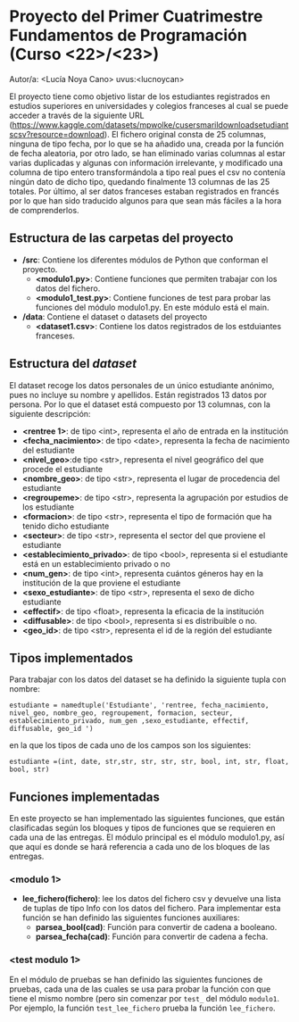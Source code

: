 # Proyecto del Primer Cuatrimestre Fundamentos de Programación (Curso  \<22\>/\<23\>)
Autor/a: \<Lucía Noya Cano\>   uvus:\<lucnoycan\>

El proyecto tiene como objetivo listar de los estudiantes registrados en estudios superiores en universidades y colegios franceses al cual se puede acceder a través de la siguiente URL (https://www.kaggle.com/datasets/mpwolke/cusersmarildownloadsetudiantscsv?resource=download). El fichero original consta de 
25 columnas, ninguna de tipo fecha, por lo que se ha añadido una, creada por la función de fecha aleatoria, por otro lado, se han eliminado varias columnas al estar varias duplicadas y algunas con información irrelevante, y modificado una columna de tipo entero transformándola a tipo real pues el csv no contenía ningún dato de dicho tipo, quedando finalmente 13 columnas de las 25 totales. Por último, al ser datos franceses estaban registrados en francés por lo que han sido traducido algunos para que sean más fáciles a la hora de comprenderlos.
## Estructura de las carpetas del proyecto

* **/src**: Contiene los diferentes módulos de Python que conforman el proyecto.
  * **\<modulo1.py\>**: Contiene funciones que permiten trabajar con los datos del fichero.
  * **\<modulo1_test.py\>**: Contiene funciones de test para probar las funciones del módulo modulo1.py. En este módulo está el main.
* **/data**: Contiene el dataset o datasets del proyecto
    * **\<dataset1.csv\>**: Contiene los datos registrados de los estduiantes franceses.
    
    
## Estructura del *dataset*

El dataset recoge los datos personales de un único estudiante anónimo, pues no incluye su nombre y apellidos. Están registrados 13 datos por persona.
Por lo que el dataset está compuesto por 13 columnas, con la siguiente descripción:

* **\<rentree 1>**: de tipo \<int\>, representa el año de entrada en la institución
* **\<fecha_nacimiento>**: de tipo \<date\>, representa la fecha de nacimiento del estudiante
* **\<nivel_geo>**:de tipo \<str\>, representa el nivel geográfico del que procede el estudiante
* **\<nombre_geo>**: de tipo \<str\>, representa el lugar de procedencia del estudiante
* **\<regroupeme>**: de tipo \<str\>, representa la agrupación por estudios de los estudiante
* **\<formacion>**: de tipo \<str\>, representa el tipo de formación que ha tenido dicho estudiante
* **\<secteur>**: de tipo \<str\>, representa el sector del que proviene el estudiante
* **\<establecimiento_privado>**: de tipo \<bool\>, representa si el estudiante está en un establecimiento privado o no
* **\<num_gen>**: de tipo \<int\>, representa cuántos géneros hay en la institución de la que proviene el estudiante
* **\<sexo_estudiante>**: de tipo \<str\>, representa el sexo de dicho estudiante
* **\<effectif>**: de tipo \<float\>, representa la eficacia de la institución
* **\<diffusable>**: de tipo \<bool\>, representa si es distribuible o no.
* **\<geo_id>**: de tipo \<str\>, representa el id de la región del estudiante


## Tipos implementados

Para trabajar con los datos del dataset se ha definido la siguiente tupla con nombre:

`estudiante = namedtuple('Estudiante', 'rentree, fecha_nacimiento, nivel_geo, nombre_geo, regroupement, formacion, secteur, establecimiento_privado, num_gen ,sexo_estudiante, effectif, diffusable, geo_id	') `

en la que los tipos de cada uno de los campos son los siguientes:

`estudiante =(int, date, str,str, str, str, str, bool, int, str, float, bool, str)`


## Funciones implementadas
En este proyecto se han implementado las siguientes funciones, que están clasificadas según los bloques y tipos de funciones que se requieren en cada una de las entregas.
El módulo principal es el módulo modulo1.py, así que aquí es donde se hará referencia a cada uno de los bloques de las entregas.

### \<modulo 1\>

 * **lee_fichero(fichero)**: lee los datos del fichero csv y devuelve una lista de tuplas de tipo Info con los datos del fichero. Para implementar esta función se han definido las siguientes funciones auxiliares:
    * **parsea_bool(cad)**: Función para convertir de cadena a booleano.
    * **parsea_fecha(cad)**: Función para convertir de cadena a fecha.   

### \<test modulo 1\>

En el módulo de pruebas se han definido las siguientes funciones de pruebas, cada una de las cuales se usa para probar la función con que tiene el mismo nombre (pero sin comenzar por `test_` del módulo `modulo1`. Por ejemplo, la función `test_lee_fichero` prueba la función `lee_fichero`.
